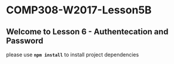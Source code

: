 # COMP308-W2017-Lesson5B

## Welcome to Lesson 6 - Authentecation and Password

please use **`npm install`** to install project dependencies
